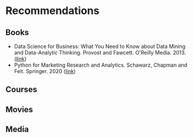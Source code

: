 # Recommendations

## Books

- Data Science for Business: What You Need to Know about Data Mining and Data-Analytic Thinking. Provost and Fawcett. O'Reilly Media. 2013.([link](https://www.amazon.com.br/dp/B00E6EQ3X4/ref=cm_sw_em_r_mt_dp_KS1MGGV5XM0G87ZKV1WN))
- Python for Marketing Research and Analytics. Schawarz, Chapman and Feit. Springer. 2020 ([link](https://www.springer.com/gp/book/9783030497194))
 
## Courses 

## Movies

## Media